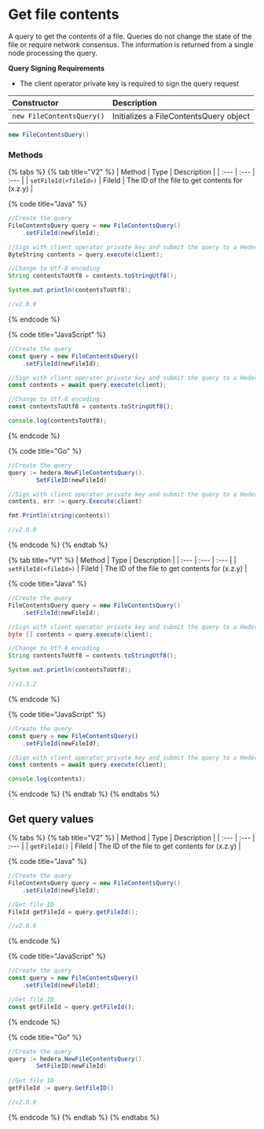 # Get file contents

A query to get the contents of a file. Queries do not change the state of the file or require network consensus. The information is returned from a single node processing the query.

**Query Signing Requirements**

* The client operator private key is required to sign the query request

| Constructor | Description |
| :--- | :--- |
| `new FileContentsQuery()` | Initializes a FileContentsQuery object |

```java
new FileContentsQuery()
```

### Methods

{% tabs %}
{% tab title="V2" %}
| Method | Type | Description |
| :--- | :--- | :--- |
| `setFileId(<fileId>)` | FileId | The ID of the file to get contents for \(x.z.y\) |

{% code title="Java" %}
```java
//Create the query
FileContentsQuery query = new FileContentsQuery()
    .setFileId(newFileId);

//Sign with client operator private key and submit the query to a Hedera network
ByteString contents = query.execute(client);

//Change to Utf-8 encoding
String contentsToUtf8 = contents.toStringUtf8();

System.out.println(contentsToUtf8);

//v2.0.0
```
{% endcode %}

{% code title="JavaScript" %}
```javascript
//Create the query
const query = new FileContentsQuery()
    .setFileId(newFileId);

//Sign with client operator private key and submit the query to a Hedera network
const contents = await query.execute(client);

//Change to Utf-8 encoding
const contentsToUtf8 = contents.toStringUtf8();

console.log(contentsToUtf8);
```
{% endcode %}

{% code title="Go" %}
```java
//Create the query
query := hedera.NewFileContentsQuery().
		SetFileID(newFileId)

//Sign with client operator private key and submit the query to a Hedera network
contents, err := query.Execute(client)

fmt.Println(string(contents))

//v2.0.0
```
{% endcode %}
{% endtab %}

{% tab title="V1" %}
| Method | Type | Description |
| :--- | :--- | :--- |
| `setFileId(<fileId>)` | FileId | The ID of the file to get contents for \(x.z.y\) |

{% code title="Java" %}
```java
//Create the query
FileContentsQuery query = new FileContentsQuery()
    .setFileId(newFileId);

//Sign with client operator private key and submit the query to a Hedera network
byte [] contents = query.execute(client);

//Change to Utf-8 encoding
String contentsToUtf8 = contents.toStringUtf8();

System.out.println(contentsToUtf8);

//v1.3.2
```
{% endcode %}

{% code title="JavaScript" %}
```javascript
//Create the query
const query = new FileContentsQuery()
    .setFileId(newFileId);

//Sign with client operator private key and submit the query to a Hedera network
const contents = await query.execute(client);

console.log(contents);
```
{% endcode %}
{% endtab %}
{% endtabs %}

## Get query values

{% tabs %}
{% tab title="V2" %}
| Method | Type | Description |
| :--- | :--- | :--- |
| `getFileId()` | FileId | The ID of the file to get contents for \(x.z.y\) |

{% code title="Java" %}
```java
//Create the query
FileContentsQuery query = new FileContentsQuery()
    .setFileId(newFileId);

//Get file ID
FileId getFileId = query.getFileId();

//v2.0.0
```
{% endcode %}

{% code title="JavaScript" %}
```javascript
//Create the query
const query = new FileContentsQuery()
    .setFileId(newFileId);

//Get file ID
const getFileId = query.getFileId();
```
{% endcode %}

{% code title="Go" %}
```java
//Create the query
query := hedera.NewFileContentsQuery().
		SetFileID(newFileId)
		
//Get file ID
getFileId := query.GetFileID()

//v2.0.0
```
{% endcode %}
{% endtab %}
{% endtabs %}

## 

